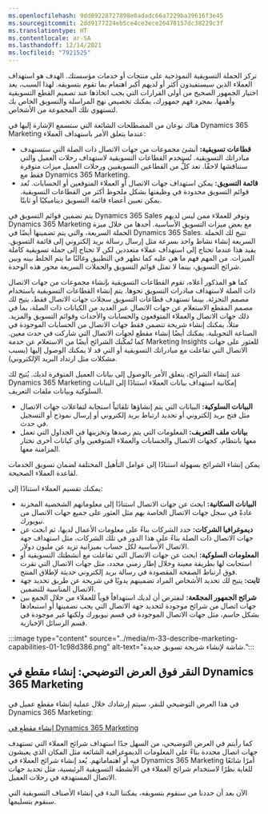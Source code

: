 ```yaml
---
ms.openlocfilehash: 9dd89228727898e0adadc66a7229ba39616f3e45
ms.sourcegitcommit: 2dd9177224eb5ce4ce3ece26478157dc38229c3f
ms.translationtype: HT
ms.contentlocale: ar-SA
ms.lasthandoff: 12/14/2021
ms.locfileid: "7921525"
---
```

تركز الحملة التسويقية النموذجية على منتجات أو خدمات مؤسستك. الهدف هو استهداف العملاء الذين سيستفيدون أكثر أو لديهم أكبر اهتمام بما تقوم بتسويقه. لهذا السبب، يعد اختيار الجمهور الصحيح من أولى القرارات التي يجب اتخاذها عند تصميم القطع التسويقية وأهمها. بمجرد فهم جمهورك، يمكنك تخصيص نهج المراسلة والتسويق الخاص بك لتستهوي تلك المجموعة من الأشخاص.

هناك نوعان من المصطلحات الشائعة التي ستسمع الإشارة إليها في Dynamics 365 Marketing عندما يتعلق الأمر باستهداف العملاء:

 -  **قطاعات تسويقية:** أنشئ مجموعات من جهات الاتصال ذات الصلة التي ستستهدف مبادراتك التسويقية. تُستخدم القطاعات التسويقية لاستهداف رحلات العميل والتي سنناقشها لاحقًا. تعد كلٌّ من القطاعين التسويقيين ورحلات العميل ميزات متوفرة فقط مع Dynamics 365 Marketing.
 -  **قائمة التسويق:** يمكن استهداف جهات الاتصال أو العملاء المتوقعين أو الحسابات. تُعد قوائم التسويق محدودة في وظيفتها بشكل ملحوظ أكثر من القطاعات التسويقية. يمكن تعيين أعضاء قائمة التسويق ديناميكيًا أو ثابتًا.

يتم تضمين قوائم التسويق في Dynamics 365 Sales وتوفر للعملاء ممن ليس لديهم Dynamics 365 Marketing مع بعض ميزات التسويق الأساسية. أحدها من خلال ميزة الحملة السريعة، والتي يتم تضمينها أيضًا في Dynamics 365 Sales. تتيح لك الحملة السريعة إنشاء نشاط واحد بسرعة مثل إرسال رسالة بريد إلكتروني إلى قائمة التسويق. يفيد هذا عندما تحتاج إلى استهداف عملاء متعددين لكن لا تحتاج إلى حملة تسويقية كاملة الميزات. من المهم فهم ما هي عليه كما تظهر في التطبيق وغالبًا ما يتم الخلط بينه وبين شرائح التسويق، بينما لا تمثل قوائم التسويق والحملات السريعة محور هذه الوحدة.

كما هو المذكور أعلاه، تقوم القطاعات التسويقية بإنشاء مجموعات من جهات الاتصال ذات الصلة لاستهداف مبادرات التسويق نحوها. يتم إنشاء القطاعات التسويقية باستخدام مصمم التجزئة. بينما تستهدف قطاعات التسويق سجلات جهات الاتصال فقط، يتيح لك مصمم المقطع الاستعلام عن جهات الاتصال عبر العديد من الكيانات ذات الصلة، بما في ذلك جهات الاتصال والعملاء المتوقعون والحسابات والأحداث وقوائم التسويق والمزيد. مثلاُ، يمكنك إنشاء شريحة تتضمن فقط جهات الاتصال من الحسابات الموجودة في الصناعة التحويلية. يمكنك أيضًا إنشاء مقطع لجهات الاتصال التي شاركت في حدث معين. كما تُمكّنك الشرائح أيضًا من الاستعلام عن خدمة Marketing Insights للعثور على جهات الاتصال التي تفاعلت مع مبادراتك التسويقية أو التي قد لا يمكنك الوصول إليها (بسبب مشكلات مثل ارتداد البريد الإلكتروني).

عند إنشاء الشرائح، يتعلق الأمر بالوصول إلى بيانات العميل المتوفرة لديك. يُتيح لك Dynamics 365 Marketing إمكانية استهداف بيانات العملاء استنادًا إلى البيانات السلوكية وبيانات ملفات التعريف.

 -  **البيانات السلوكية:** البيانات التي يتم إنشاؤها تلقائياً استجابة لتفاعلات جهات الاتصال مثل فتح بريد إلكتروني أو تحديد ارتباط بريد إلكتروني أو إرسال نموذج أو التسجيل في حدث.
 -  **بيانات ملف التعريف:** المعلومات التي يتم رصدها وتخزينها في الجداول التي تعمل معها بانتظام، كجهات الاتصال والحسابات والعملاء المتوقعين وأي كيانات أخرى تختار المزامنة معها.

يمكن إنشاء الشرائح بسهولة استنادًا إلى عوامل التأهيل المختلفة لضمان تسويق الخدمات لقاعدة العملاء الصحيحة.

يمكنك تقسيم العملاء استنادًا إلى:

 -  **البيانات السكانية:** ابحث عن جهات الاتصال استنادًا إلى معلوماتهم الشخصية المخزنة عادةً في سجل جهات الاتصال الخاصة بهم مثل العثور على جميع جهات الاتصال من نيويورك.
 -  **ديموغرافيا الشركات:** حدد الشركات بناءً على معلومات الأعمال لديها، ثم ابحث عن جهات الاتصال ذات الصلة بناءً على هذا الدور في تلك الشركات، مثل استهداف جهة الاتصال الأساسية لكل حساب بميزانية تزيد عن مليون دولار.
 -  **المعلومات السلوكية:** ابحث عن جهات الاتصال التي تفاعلت مع أنشطتك التسويقية أو استجابت لها بطريقة معينة وخلال إطار زمني محدد، مثل جهات الاتصال التي نقرت فوق ارتباط الصفحة المقصودة في رسالة بريد إلكتروني حديثة لإطلاق المنتج.
 -  **ثابت:** يتيح لك تحديد الأشخاص المراد تضمينهم يدويًا في شريحة عن طريق تحديد جهة الاتصال المناسبة للتضمين.
 -  **شرائح الجمهور المجمّعة:** لنفترض أن لديك استهدافاً قوياً للعملاء من خلال الجمع بين جهات اتصال من شرائح موجودة لتحديد جهة الاتصال التي يجب تضمينها أو استبعادها بشكل حاسم، مثل جهات الاتصال الموجودة في قسم نيويورك ولكنها غير موجودة في قسم الرسائل الإخبارية.

:::image type="content" source="../media/m-33-describe-marketing-capabilities-01-1c98d386.png" alt-text="شاشة لإنشاء شريحة تسويق جديدة.":::


## <a name="demo-click-through-create-a-segment-in-dynamics-365-marketing"></a>النقر فوق العرض التوضيحي: إنشاء مقطع في Dynamics 365 Marketing

في هذا العرض التوضيحي للنقر، سيتم إرشادك خلال عملية إنشاء مقطع عميل في Dynamics 365 Marketing:

[إنشاء مقطع في Dynamics 365 Marketing](https://edxinteractivepage.blob.core.windows.net/edxpages/mb-910/MB910-LP-MKTING-M3-Segments/index.html?azure-portal=true)

كما رأيتم في العرض التوضيحي، من السهل جدًا استهداف شرائح العملاء التي تستهدف جهات اتصال محددة بناءً على المعلومات الديموغرافية الشائعة مثل المكان الذي يعيشون فيه أو اهتماماتهم. يُعد إنشاء شرائح العملاء في Dynamics 365 Marketing أمرًا شائعًا للغاية نظرًا لاستخدام شرائح العملاء في الأنشطة التسويقية الرئيسية، مثل تحديد جهات الاتصال المستهدفة في رحلات العميل.

الآن بعد أن حددنا من سنقوم بتسويقه، يمكننا البدء في إنشاء الأصناف التسويقية التي سنقوم بتسليمها.
